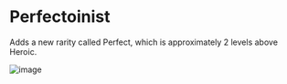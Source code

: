 # Perfectoinist
Adds a new rarity called Perfect, which is approximately 2 levels above Heroic.

![image](https://github.com/The-Black-Lodge/JowdayPerfectoinist/assets/7319207/67fbee98-ecb7-4cda-a196-53ae389797b8)
